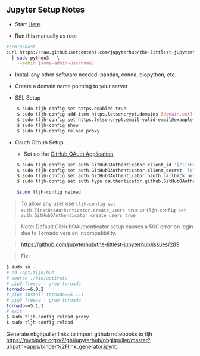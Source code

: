 ## Jupyter Setup Notes

* Start [Here](https://the-littlest-jupyterhub.readthedocs.io/en/latest/install/google.html).


* Run this manually as root

```bash
#!/bin/bash
curl https://raw.githubusercontent.com/jupyterhub/the-littlest-jupyterhub/master/bootstrap/bootstrap.py \
  | sudo python3 - \
    --admin [some-admin-username]
```
* Install any other software needed: pandas, conda, biopython, etc.

* Create a domain name pointing to your server

* SSL Setup

```bash
    $ sudo tljh-config set https.enabled true
    $ sudo tljh-config add-item https.letsencrypt.domains [domain.ext]
    $ sudo tljh-config set https.letsencrypt.email valid-email@example.com
    $ sudo tljh-config show
    $ sudo tljh-config reload proxy
```

* Oauth Github Setup

  * Set up the [GitHub OAuth Application]()
  
```bash
    $ sudo tljh-config set auth.GitHubOAuthenticator.client_id '[client_id]'
    $ sudo tljh-config set auth.GitHubOAuthenticator.client_secret '[client_secret]'
    $ sudo tljh-config set auth.GitHubOAuthenticator.oauth_callback_url 'https://[domain]/hub/oauth_callback'
    $ sudo tljh-config set auth.type oauthenticator.github.GitHubOAuthenticator

    $sudo tljh-config reload
```

> To allow any user use
> `tljh-config set auth.FirstUseAuthenticator.create_users true`
or
> `tljh-config set auth.GitHubOAuthenticator.create_users true`

> Note: Default GitHubOAuthenticator setup causes a 500 error on login due to Tornado version incompatibility.

> https://github.com/jupyterhub/the-littlest-jupyterhub/issues/289

> Fix:

```bash
$ sudo su -
# cd /opt/tljh/hub
# source ./bin/activate
# pip3 freeze | grep tornado
tornado==6.0.2
# pip3 install tornado==5.1.1
# pip3 freeze | grep tornado
tornado==5.1.1
# exit
$ sudo tljh-config reload proxy
$ sudo tljh-config reload
```



Generate nbgitpuller links to import github notebooks to tljh
https://mybinder.org/v2/gh/jupyterhub/nbgitpuller/master?urlpath=apps/binder%2Flink_generator.ipynb

